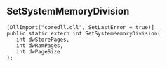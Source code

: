 ## SetSystemMemoryDivision

```
[DllImport("coredll.dll", SetLastError = true)]
public static extern int SetSystemMemoryDivision(
   int dwStorePages,
   int dwRamPages,
   int dwPageSize
);
```

